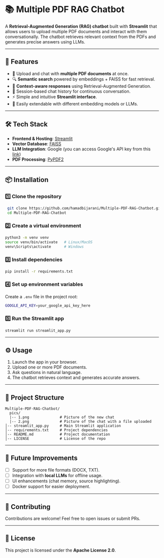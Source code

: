 # 📚 Multiple PDF RAG Chatbot

A **Retrieval-Augmented Generation (RAG) chatbot** built with **Streamlit** that allows users to upload multiple PDF documents and interact with them conversationally. The chatbot retrieves relevant context from the PDFs and generates precise answers using LLMs.

---

## 🚀 Features

* 📂 Upload and chat with **multiple PDF documents** at once.
* 🔍 **Semantic search** powered by embeddings + FAISS for fast retrieval.
* 🤖 **Context-aware responses** using Retrieval-Augmented Generation.
* 💾 Session-based chat history for continuous conversation.
* ⚡ Simple and intuitive **Streamlit interface**.
* 🔧 Easily extendable with different embedding models or LLMs.

---

## 🛠️ Tech Stack

* **Frontend & Hosting**: [Streamlit](https://streamlit.io/)
* **Vector Database**: [FAISS](https://github.com/facebookresearch/faiss)
* **LLM Integration**: Google (you can access Google's API key from this [link](https://aistudio.google.com/app/apikey))
* **PDF Processing**: [PyPDF2](https://pypi.org/project/pypdf2/)

---

## 📦 Installation

### 1️⃣ Clone the repository

```bash
 git clone https://github.com/hamadbijarani/Multiple-PDF-RAG-Chatbot.git
 cd Multiple-PDF-RAG-Chatbot
```

### 2️⃣ Create a virtual environment

```bash
python3 -m venv venv
source venv/bin/activate   # Linux/MacOS
venv\Scripts\activate      # Windows
```

### 3️⃣ Install dependencies

```bash
pip install -r requirements.txt
```

### 4️⃣ Set up environment variables

Create a `.env` file in the project root:

```bash
GOOGLE_API_KEY=your_google_api_key_here
```

### 5️⃣ Run the Streamlit app

```bash
streamlit run streamlit_app.py
```

---

## ⚙️ Usage

1. Launch the app in your browser.
2. Upload one or more PDF documents.
3. Ask questions in natural language.
4. The chatbot retrieves context and generates accurate answers.

---

## 📂 Project Structure

```
Multiple-PDF-RAG-Chatbot/
  pics/
  |-- 1.png              # Picture of the new chat
  |-- 2.png              # Picture of the chat with a file uploaded
│-- streamlit_app.py     # Main Streamlit application
│-- requirements.txt     # Project dependencies
│-- README.md            # Project documentation
│-- LICENSE              # License of the repo
```

---

## 📝 Future Improvements

* [ ] Support for more file formats (DOCX, TXT).
* [ ] Integration with **local LLMs** for offline usage.
* [ ] UI enhancements (chat memory, source highlighting).
* [ ] Docker support for easier deployment.

---

## 🤝 Contributing

Contributions are welcome! Feel free to open issues or submit PRs.

---

## 📜 License

This project is licensed under the **Apache License 2.0**.
